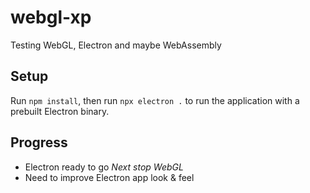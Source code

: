 # webgl-xp
Testing WebGL, Electron and maybe WebAssembly

## Setup
Run `npm install`, then run `npx electron .` to run the application with a prebuilt Electron binary.

## Progress
* Electron ready to go
_Next stop WebGL_
* Need to improve Electron app look & feel